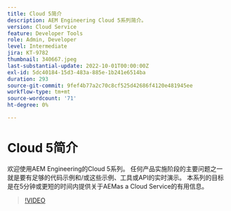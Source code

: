 ```yaml
---
title: Cloud 5简介
description: AEM Engineering Cloud 5系列简介。
version: Cloud Service
feature: Developer Tools
role: Admin, Developer
level: Intermediate
jira: KT-9782
thumbnail: 340667.jpeg
last-substantial-update: 2022-10-01T00:00:00Z
exl-id: 5dc40184-15d3-483a-885e-1b241e6514ba
duration: 293
source-git-commit: 9fef4b77a2c70c8cf525d42686f4120e481945ee
workflow-type: tm+mt
source-wordcount: '71'
ht-degree: 0%

---
```


# Cloud 5简介

欢迎使用AEM Engineering的Cloud 5系列。 任何产品实施阶段的主要问题之一就是要有足够的代码示例和/或这些示例、工具或API的实时演示。 本系列的目标是在5分钟或更短的时间内提供关于AEMas a Cloud Service的有用信息。

>[!VIDEO](https://video.tv.adobe.com/v/340667?quality=12&learn=on)
